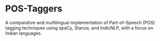 # POS-Taggers
A comparative and multilingual implementation of Part-of-Speech (POS) tagging techniques using spaCy, Stanza, and IndicNLP, with a focus on Indian languages.
